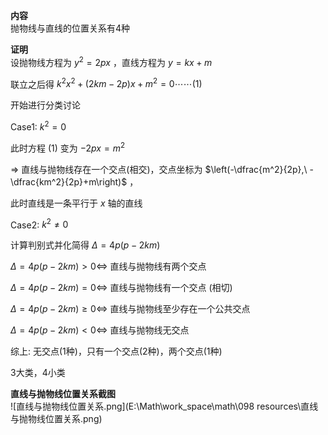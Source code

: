 **内容**  
抛物线与直线的位置关系有4种  
  
**证明**  
设抛物线方程为 $y^2=2px$ ，直线方程为 $y=kx+m$  
  
联立之后得 $k^2x^2+(2km-2p)x+m^2=0\cdots\cdots(1)$  
  
开始进行分类讨论  
  
Case1: $k^2=0$  
  
此时方程 $(1)$ 变为 $-2px=m^2$  
  
$\Rightarrow$ 直线与抛物线存在一个交点(相交)，交点坐标为 $\left(-\dfrac{m^2}{2p},\  -\dfrac{km^2}{2p}+m\right)$ ，  
  
此时直线是一条平行于 $x$ 轴的直线  
  
Case2: $k^2\neq0$  
  
计算判别式并化简得 $\Delta=4p(p-2km)$  
  
$\Delta=4p(p-2km)>0\Leftrightarrow$ 直线与抛物线有两个交点  
  
$\Delta=4p(p-2km)=0\Leftrightarrow$ 直线与抛物线有一个交点 (相切)  
  
$\Delta=4p(p-2km)\geq0\Leftrightarrow$ 直线与抛物线至少存在一个公共交点  
  
$\Delta=4p(p-2km)<0\Leftrightarrow$ 直线与抛物线无交点  
  
综上: 无交点(1种)，只有一个交点(2种)，两个交点(1种)  
  
3大类，4小类  
  
**直线与抛物线位置关系截图**  
![直线与抛物线位置关系.png](E:\Math\work_space\math\098 resources\直线与抛物线位置关系.png)  
